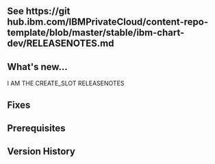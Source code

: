 ## See https://git hub.ibm.com/IBMPrivateCloud/content-repo-template/blob/master/stable/ibm-chart-dev/RELEASENOTES.md

## What's new... 
I AM THE CREATE_SLOT RELEASENOTES

## Fixes 

## Prerequisites 

## Version History
